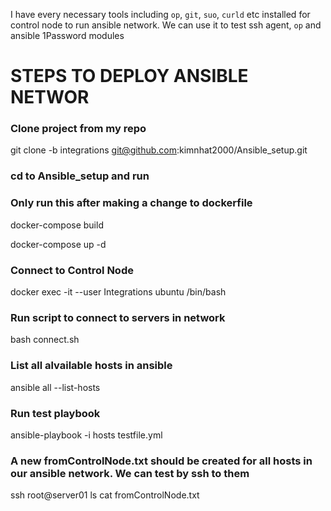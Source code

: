 I have every necessary tools including `op`, `git`, `suo`, `curld` etc installed for control node to run ansible network. We can use it to test ssh agent, `op` and ansible 1Password modules

# STEPS TO DEPLOY ANSIBLE NETWOR

### Clone project from my repo
git clone -b integrations git@github.com:kimnhat2000/Ansible_setup.git

### cd to Ansible_setup and run

### Only run this after making a change to dockerfile 
docker-compose build 

docker-compose up -d

### Connect to Control Node
docker exec -it --user Integrations ubuntu /bin/bash

### Run script to connect to servers in network
bash connect.sh

### List all alvailable hosts in ansible
ansible all --list-hosts

### Run test playbook
ansible-playbook -i hosts testfile.yml

### A new fromControlNode.txt should be created for all hosts in our ansible network. We can test by ssh to them
ssh root@server01
ls 
cat fromControlNode.txt

